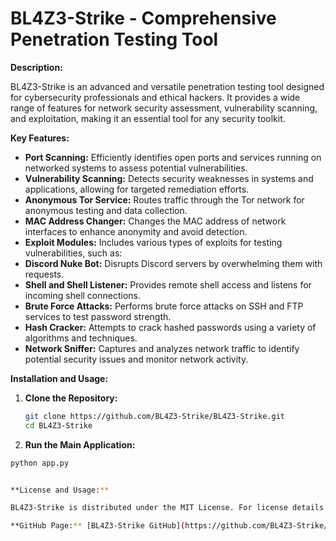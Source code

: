 # BL4Z3-Strike - Comprehensive Penetration Testing Tool

**Description:**

BL4Z3-Strike is an advanced and versatile penetration testing tool designed for cybersecurity professionals and ethical hackers. It provides a wide range of features for network security assessment, vulnerability scanning, and exploitation, making it an essential tool for any security toolkit.

**Key Features:**

- **Port Scanning:** Efficiently identifies open ports and services running on networked systems to assess potential vulnerabilities.
- **Vulnerability Scanning:** Detects security weaknesses in systems and applications, allowing for targeted remediation efforts.
- **Anonymous Tor Service:** Routes traffic through the Tor network for anonymous testing and data collection.
- **MAC Address Changer:** Changes the MAC address of network interfaces to enhance anonymity and avoid detection.
- **Exploit Modules:** Includes various types of exploits for testing vulnerabilities, such as:
- **Discord Nuke Bot:** Disrupts Discord servers by overwhelming them with requests.
- **Shell and Shell Listener:** Provides remote shell access and listens for incoming shell connections.
- **Brute Force Attacks:** Performs brute force attacks on SSH and FTP services to test password strength.
- **Hash Cracker:** Attempts to crack hashed passwords using a variety of algorithms and techniques.
- **Network Sniffer:** Captures and analyzes network traffic to identify potential security issues and monitor network activity.

**Installation and Usage:**

1. **Clone the Repository:**
   ```bash
   git clone https://github.com/BL4Z3-Strike/BL4Z3-Strike.git
   cd BL4Z3-Strike
2. **Run the Main Application:**

  ```bash
 python app.py


**License and Usage:**

BL4Z3-Strike is distributed under the MIT License. For license details and source code, visit the [GitHub Page](https://github.com/BL4Z3-Strike/BL4Z3-Strike). It is important to adhere to ethical guidelines and legal regulations during use. BL4Z3-Strike is intended for use only on authorized systems.

**GitHub Page:** [BL4Z3-Strike GitHub](https://github.com/BL4Z3-Strike/BL4Z3-Strike)
